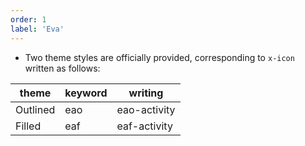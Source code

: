 ```yaml
---
order: 1
label: 'Eva'
---
```


- Two theme styles are officially provided, corresponding to `x-icon` written as follows:

| theme    | keyword | writing      |
| -------- | ------- | ------------ |
| Outlined | eao     | eao-activity |
| Filled   | eaf     | eaf-activity |
